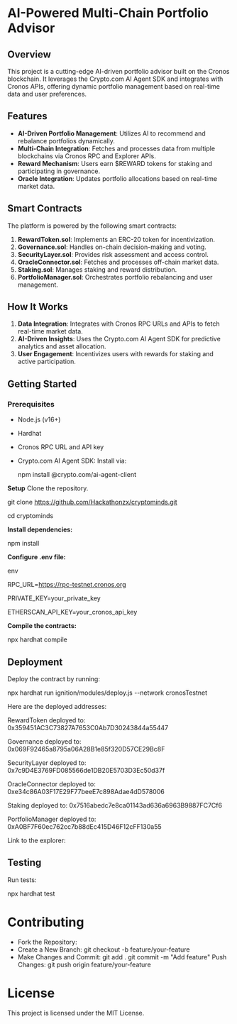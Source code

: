 # AI-Powered Multi-Chain Portfolio Advisor

## Overview
This project is a cutting-edge AI-driven portfolio advisor built on the Cronos blockchain. It leverages the Crypto.com AI Agent SDK and integrates with Cronos APIs, offering dynamic portfolio management based on real-time data and user preferences.

## Features
- **AI-Driven Portfolio Management**: Utilizes AI to recommend and rebalance portfolios dynamically.
- **Multi-Chain Integration**: Fetches and processes data from multiple blockchains via Cronos RPC and Explorer APIs.
- **Reward Mechanism**: Users earn $REWARD tokens for staking and participating in governance.
- **Oracle Integration**: Updates portfolio allocations based on real-time market data.

## Smart Contracts
The platform is powered by the following smart contracts:
1. **RewardToken.sol**: Implements an ERC-20 token for incentivization.
2. **Governance.sol**: Handles on-chain decision-making and voting.
3. **SecurityLayer.sol**: Provides risk assessment and access control.
4. **OracleConnector.sol**: Fetches and processes off-chain market data.
5. **Staking.sol**: Manages staking and reward distribution.
6. **PortfolioManager.sol**: Orchestrates portfolio rebalancing and user management.

## How It Works
1. **Data Integration**: Integrates with Cronos RPC URLs and APIs to fetch real-time market data.
2. **AI-Driven Insights**: Uses the Crypto.com AI Agent SDK for predictive analytics and asset allocation.
3. **User Engagement**: Incentivizes users with rewards for staking and active participation.

## Getting Started
### Prerequisites
- Node.js (v16+)
- Hardhat
- Cronos RPC URL and API key
- Crypto.com AI Agent SDK: Install via:

  npm install @crypto.com/ai-agent-client

**Setup**
Clone the repository.

git clone https://github.com/Hackathonzx/cryptominds.git

cd cryptominds

**Install dependencies:**

npm install

**Configure .env file:**

env

RPC_URL=https://rpc-testnet.cronos.org

PRIVATE_KEY=your_private_key

ETHERSCAN_API_KEY=your_cronos_api_key

**Compile the contracts:**

npx hardhat compile

## Deployment

Deploy the contract by running:

npx hardhat run ignition/modules/deploy.js --network cronosTestnet

Here are the deployed addresses:

RewardToken deployed to: 0x359451AC3C73827A7653C0Ab7D30243844a55447

Governance deployed to: 0x069F92465a8795a06A28B1e85f320D57CE29Bc8F

SecurityLayer deployed to: 0x7c9D4E3769FD085566de1DB20E5703D3Ec50d37f

OracleConnector deployed to: 0xe34c86A03F17E29F77beeE7c898Adae4dD578006

Staking deployed to: 0x7516abedc7e8ca01143ad636a6963B9887FC7Cf6

PortfolioManager deployed to: 0xA0BF7F60ec762cc7b88dEc415D46F12cFF130a55

Link to the explorer:

## Testing

Run tests:

npx hardhat test

# Contributing
- Fork the Repository:
- Create a New Branch:
git checkout -b feature/your-feature
- Make Changes and Commit:
git add .
git commit -m "Add feature"
Push Changes:
git push origin feature/your-feature

# License
This project is licensed under the MIT License.








